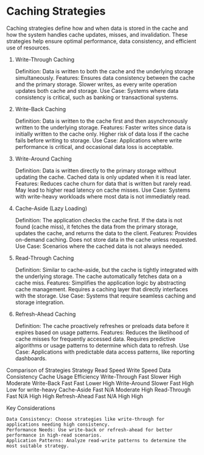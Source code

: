 # Caching Strategies

Caching strategies define how and when data is stored in the cache and how the system handles cache updates, misses, and invalidation. These strategies help ensure optimal performance, data consistency, and efficient use of resources.

1. Write-Through Caching

    Definition: Data is written to both the cache and the underlying storage simultaneously.
    Features:
        Ensures data consistency between the cache and the primary storage.
        Slower writes, as every write operation updates both cache and storage.
    Use Case:
        Systems where data consistency is critical, such as banking or transactional systems.

2. Write-Back Caching

    Definition: Data is written to the cache first and then asynchronously written to the underlying storage.
    Features:
        Faster writes since data is initially written to the cache only.
        Higher risk of data loss if the cache fails before writing to storage.
    Use Case:
        Applications where write performance is critical, and occasional data loss is acceptable.

3. Write-Around Caching

    Definition: Data is written directly to the primary storage without updating the cache. Cached data is only updated when it is read later.
    Features:
        Reduces cache churn for data that is written but rarely read.
        May lead to higher read latency on cache misses.
    Use Case:
        Systems with write-heavy workloads where most data is not immediately read.

4. Cache-Aside (Lazy Loading)

    Definition: The application checks the cache first. If the data is not found (cache miss), it fetches the data from the primary storage, updates the cache, and returns the data to the client.
    Features:
        Provides on-demand caching.
        Does not store data in the cache unless requested.
    Use Case:
        Scenarios where the cached data is not always needed.

5. Read-Through Caching

    Definition: Similar to cache-aside, but the cache is tightly integrated with the underlying storage. The cache automatically fetches data on a cache miss.
    Features:
        Simplifies the application logic by abstracting cache management.
        Requires a caching layer that directly interfaces with the storage.
    Use Case:
        Systems that require seamless caching and storage integration.

6. Refresh-Ahead Caching

    Definition: The cache proactively refreshes or preloads data before it expires based on usage patterns.
    Features:
        Reduces the likelihood of cache misses for frequently accessed data.
        Requires predictive algorithms or usage patterns to determine which data to refresh.
    Use Case:
        Applications with predictable data access patterns, like reporting dashboards.

Comparison of Strategies
Strategy	Read Speed	Write Speed	Data Consistency	Cache Usage Efficiency
Write-Through	Fast	Slower	High	Moderate
Write-Back	Fast	Fast	Lower	High
Write-Around	Slower	Fast	High	Low for write-heavy
Cache-Aside	Fast	N/A	Moderate	High
Read-Through	Fast	N/A	High	High
Refresh-Ahead	Fast	N/A	High	High

Key Considerations

    Data Consistency: Choose strategies like write-through for applications needing high consistency.
    Performance Needs: Use write-back or refresh-ahead for better performance in high-read scenarios.
    Application Patterns: Analyze read-write patterns to determine the most suitable strategy.
